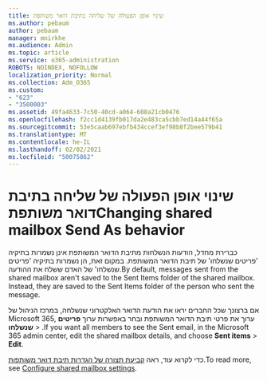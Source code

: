 ```yaml
---
title: שינוי אופן הפעולה של שליחה בתיבת דואר משותפת
ms.author: pebaum
author: pebaum
manager: mnirkhe
ms.audience: Admin
ms.topic: article
ms.service: o365-administration
ROBOTS: NOINDEX, NOFOLLOW
localization_priority: Normal
ms.collection: Adm_O365
ms.custom:
- "623"
- "3500003"
ms.assetid: 49fa4633-7c50-40cd-a064-608a21cb0476
ms.openlocfilehash: f2cc1d4139fb017da2e483ca5cbb7ed14a44f65a
ms.sourcegitcommit: 53e5caab697ebfb434ccef3ef98b8f2bee579b41
ms.translationtype: MT
ms.contentlocale: he-IL
ms.lasthandoff: 02/02/2021
ms.locfileid: "50075862"
---
```

# <a name="changing-shared-mailbox-send-as-behavior"></a><span data-ttu-id="cb983-102">שינוי אופן הפעולה של שליחה בתיבת דואר משותפת</span><span class="sxs-lookup"><span data-stu-id="cb983-102">Changing shared mailbox Send As behavior</span></span>

<span data-ttu-id="cb983-p101">כברירת מחדל, הודעות הנשלחות מתיבת הדואר המשותפת אינן נשמרות בתיקיה 'פריטים שנשלחו' של תיבת הדואר המשותפת. במקום זאת, הן נשמרות בתיקיה 'פריטים שנשלחו' של האדם ששלח את ההודעה.</span><span class="sxs-lookup"><span data-stu-id="cb983-p101">By default, messages sent from the shared mailbox aren't saved to the Sent Items folder of the shared mailbox. Instead, they are saved to the Sent Items folder of the person who sent the message.</span></span>
  
<span data-ttu-id="cb983-105">אם ברצונך שכל החברים יראו את הודעת הדואר האלקטרוני שנשלחה, במרכז הניהול של Microsoft 365, ערוך את פרטי תיבת הדואר המשותפת ובחר באפשרות ערוך **פריטים שנשלחו** \> .</span><span class="sxs-lookup"><span data-stu-id="cb983-105">If you want all members to see the Sent email, in the Microsoft 365 admin center, edit the shared mailbox details, and choose **Sent items** \> **Edit**.</span></span>
  
<span data-ttu-id="cb983-106">כדי לקרוא עוד, ראה [קביעת תצורה של הגדרות תיבת דואר משותפות](https://docs.microsoft.com/microsoft-365/admin/email/configure-a-shared-mailbox#allow-everyone-to-see-the-sent-email-the-replies).</span><span class="sxs-lookup"><span data-stu-id="cb983-106">To read more, see [Configure shared mailbox settings](https://docs.microsoft.com/microsoft-365/admin/email/configure-a-shared-mailbox#allow-everyone-to-see-the-sent-email-the-replies).</span></span>
  